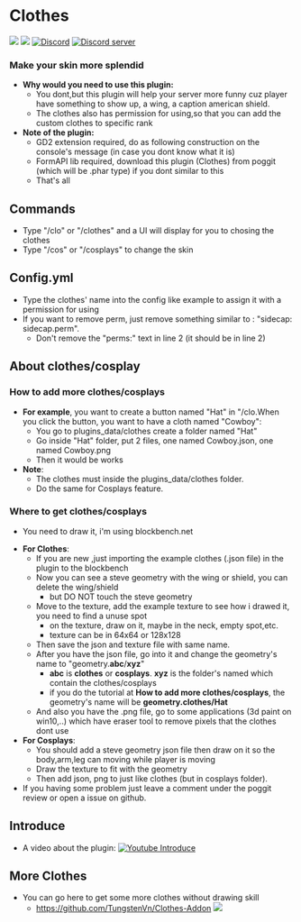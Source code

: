# Clothes
[![](https://poggit.pmmp.io/shield.state/Clothes)](https://poggit.pmmp.io/p/Clothes)
[![](https://poggit.pmmp.io/shield.dl.total/Clothes)](https://poggit.pmmp.io/p/Clothes)
[![Discord](https://img.shields.io/badge/chat-on+discord-7289da.svg)](https://discord.gg/5CpFadd)
<a href="https://discord.gg/5CpFadd"><img src="https://discordapp.com/api/guilds/472786873492832256/embed.png" alt="Discord server"/></a>
### Make your skin more splendid
+ **Why would you need to use this plugin:**
  - You dont,but this plugin will help your server more funny cuz player have something to show up, a wing, a caption american shield.
  - The clothes also has permission for using,so that you can add the custom clothes to specific rank   
+ **Note of the plugin:**
  - GD2 extension required, do as following construction on the console's message (in case you dont know what it is)
  - FormAPI lib required, download this plugin (Clothes) from poggit (which will be .phar type) if you dont similar to this
  - That's all
## **Commands**
 + Type "/clo" or "/clothes" and a UI will display for you to chosing the clothes
 + Type "/cos" or "/cosplays" to change the skin
## **Config.yml**
 + Type the clothes' name into the config like example to assign it with a permission for using
 + If you want to remove perm, just remove something similar to : "sidecap: sidecap.perm".
   - Don't remove the "perms:" text in line 2 (it should be in line 2)

## **About clothes/cosplay**
### How to add more clothes/cosplays
 + **For example**, you want to create a button named "Hat" in "/clo.When you click the button, you want to have a cloth named "Cowboy":
   - You go to plugins_data/clothes create a folder named "Hat"
   - Go inside "Hat" folder, put 2 files, one named Cowboy.json, one named Cowboy.png
   - Then it would be works
 + **Note**:
   - The clothes must inside the plugins_data/clothes folder.
   - Do the same for Cosplays feature.
### Where to get clothes/cosplays
 - You need to draw it, i'm using blockbench.net
 + **For Clothes**:
   - If you are new ,just importing the example clothes (.json file) in the plugin to the blockbench
   - Now you can see a steve geometry with the wing or shield, you can delete the wing/shield
     - but DO NOT touch the steve geometry
   - Move to the texture, add the example texture to see how i drawed it, you need to find a unuse spot
     - on the texture, draw on it, maybe in the neck, empty spot,etc.
	 - texture can be in 64x64 or 128x128
   - Then save the json and texture file with same name.
   - After you have the json file, go into it and change the geometry's name to "geometry.**abc**/**xyz**"
     - **abc** is **clothes** or **cosplays**. **xyz** is the folder's named which contain the clothes/cosplays
	 - if you do the tutorial at **How to add more clothes/cosplays**, the geometry's name will be **geometry.clothes/Hat**
   - And also you have the .png file, go to some applications (3d paint on win10,..) which have eraser tool to remove pixels that the clothes dont use
 + **For Cosplays**:
   - You should add a steve geometry json file then draw on it so the body,arm,leg can moving while player is moving 
   - Draw the texture to fit with the geometry
   - Then add json, png to just like clothes (but in cosplays folder).
 + If you having some problem just leave a comment under the poggit review or open a issue on github. 
## **Introduce**
 + A video about the plugin:
   [![Youtube Introduce](https://img.youtube.com/vi/ZGMaG80Wi3g/0.jpg)](https://www.youtube.com/watch?v=ZGMaG80Wi3g)
 ## **More Clothes**
- You can go here to get some more clothes without drawing skill
  - https://github.com/TungstenVn/Clothes-Addon
<a align="center"><img src="https://i.ibb.co/K7pdzTS/Screenshot-10.png"></a>
